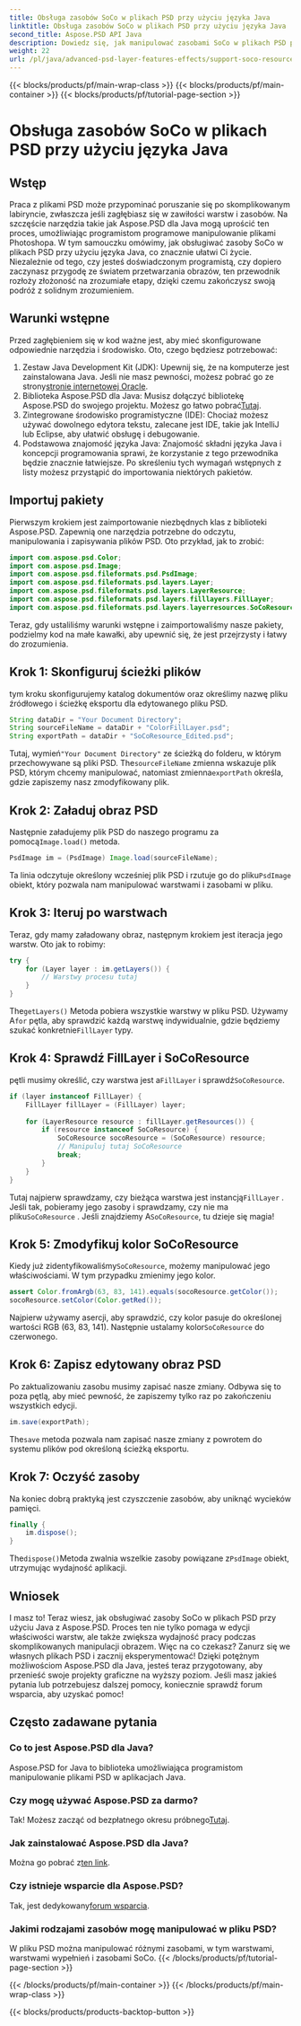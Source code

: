 ```yaml
---
title: Obsługa zasobów SoCo w plikach PSD przy użyciu języka Java
linktitle: Obsługa zasobów SoCo w plikach PSD przy użyciu języka Java
second_title: Aspose.PSD API Java
description: Dowiedz się, jak manipulować zasobami SoCo w plikach PSD przy użyciu Aspose.PSD dla Java, korzystając z tego samouczka krok po kroku.
weight: 22
url: /pl/java/advanced-psd-layer-features-effects/support-soco-resource-psd-files/
---
```


{{< blocks/products/pf/main-wrap-class >}}
{{< blocks/products/pf/main-container >}}
{{< blocks/products/pf/tutorial-page-section >}}

# Obsługa zasobów SoCo w plikach PSD przy użyciu języka Java

## Wstęp
Praca z plikami PSD może przypominać poruszanie się po skomplikowanym labiryncie, zwłaszcza jeśli zagłębiasz się w zawiłości warstw i zasobów. Na szczęście narzędzia takie jak Aspose.PSD dla Java mogą uprościć ten proces, umożliwiając programistom programowe manipulowanie plikami Photoshopa. W tym samouczku omówimy, jak obsługiwać zasoby SoCo w plikach PSD przy użyciu języka Java, co znacznie ułatwi Ci życie. 
Niezależnie od tego, czy jesteś doświadczonym programistą, czy dopiero zaczynasz przygodę ze światem przetwarzania obrazów, ten przewodnik rozłoży złożoność na zrozumiałe etapy, dzięki czemu zakończysz swoją podróż z solidnym zrozumieniem.
## Warunki wstępne
Przed zagłębieniem się w kod ważne jest, aby mieć skonfigurowane odpowiednie narzędzia i środowisko. Oto, czego będziesz potrzebować:
1.  Zestaw Java Development Kit (JDK): Upewnij się, że na komputerze jest zainstalowana Java. Jeśli nie masz pewności, możesz pobrać go ze strony[stronie internetowej Oracle](https://www.oracle.com/java/technologies/javase-jdk11-downloads.html).
2. Biblioteka Aspose.PSD dla Java: Musisz dołączyć bibliotekę Aspose.PSD do swojego projektu. Możesz go łatwo pobrać[Tutaj](https://releases.aspose.com/psd/java/).
3. Zintegrowane środowisko programistyczne (IDE): Chociaż możesz używać dowolnego edytora tekstu, zalecane jest IDE, takie jak IntelliJ lub Eclipse, aby ułatwić obsługę i debugowanie.
4. Podstawowa znajomość języka Java: Znajomość składni języka Java i koncepcji programowania sprawi, że korzystanie z tego przewodnika będzie znacznie łatwiejsze.
Po skreśleniu tych wymagań wstępnych z listy możesz przystąpić do importowania niektórych pakietów.
## Importuj pakiety
Pierwszym krokiem jest zaimportowanie niezbędnych klas z biblioteki Aspose.PSD. Zapewnią one narzędzia potrzebne do odczytu, manipulowania i zapisywania plików PSD. Oto przykład, jak to zrobić:
```java
import com.aspose.psd.Color;
import com.aspose.psd.Image;
import com.aspose.psd.fileformats.psd.PsdImage;
import com.aspose.psd.fileformats.psd.layers.Layer;
import com.aspose.psd.fileformats.psd.layers.LayerResource;
import com.aspose.psd.fileformats.psd.layers.filllayers.FillLayer;
import com.aspose.psd.fileformats.psd.layers.layerresources.SoCoResource;
```
Teraz, gdy ustaliliśmy warunki wstępne i zaimportowaliśmy nasze pakiety, podzielmy kod na małe kawałki, aby upewnić się, że jest przejrzysty i łatwy do zrozumienia.
## Krok 1: Skonfiguruj ścieżki plików
tym kroku skonfigurujemy katalog dokumentów oraz określimy nazwę pliku źródłowego i ścieżkę eksportu dla edytowanego pliku PSD.
```java
String dataDir = "Your Document Directory";
String sourceFileName = dataDir + "ColorFillLayer.psd";
String exportPath = dataDir + "SoCoResource_Edited.psd";
```
 
 Tutaj, wymień`"Your Document Directory"` ze ścieżką do folderu, w którym przechowywane są pliki PSD. The`sourceFileName` zmienna wskazuje plik PSD, którym chcemy manipulować, natomiast zmienna`exportPath` określa, gdzie zapiszemy nasz zmodyfikowany plik.
## Krok 2: Załaduj obraz PSD
 Następnie załadujemy plik PSD do naszego programu za pomocą`Image.load()` metoda.
```java
PsdImage im = (PsdImage) Image.load(sourceFileName);
```
 
 Ta linia odczytuje określony wcześniej plik PSD i rzutuje go do pliku`PsdImage` obiekt, który pozwala nam manipulować warstwami i zasobami w pliku.
## Krok 3: Iteruj po warstwach
Teraz, gdy mamy załadowany obraz, następnym krokiem jest iteracja jego warstw. Oto jak to robimy:
```java
try {
    for (Layer layer : im.getLayers()) {
        // Warstwy procesu tutaj
    }
}
```
 
 The`getLayers()` Metoda pobiera wszystkie warstwy w pliku PSD. Używamy A`for` pętla, aby sprawdzić każdą warstwę indywidualnie, gdzie będziemy szukać konkretnie`FillLayer` typy.
## Krok 4: Sprawdź FillLayer i SoCoResource
 pętli musimy określić, czy warstwa jest a`FillLayer` i sprawdź`SoCoResource`.
```java
if (layer instanceof FillLayer) {
    FillLayer fillLayer = (FillLayer) layer;
    
    for (LayerResource resource : fillLayer.getResources()) {
        if (resource instanceof SoCoResource) {
            SoCoResource socoResource = (SoCoResource) resource;
            // Manipuluj tutaj SoCoResource
            break;
        }
    }
}
```
 
 Tutaj najpierw sprawdzamy, czy bieżąca warstwa jest instancją`FillLayer` . Jeśli tak, pobieramy jego zasoby i sprawdzamy, czy nie ma pliku`SoCoResource` . Jeśli znajdziemy A`SoCoResource`, tu dzieje się magia!
## Krok 5: Zmodyfikuj kolor SoCoResource
 Kiedy już zidentyfikowaliśmy`SoCoResource`, możemy manipulować jego właściwościami. W tym przypadku zmienimy jego kolor.
```java
assert Color.fromArgb(63, 83, 141).equals(socoResource.getColor());
socoResource.setColor(Color.getRed());
```
 
 Najpierw używamy asercji, aby sprawdzić, czy kolor pasuje do określonej wartości RGB (63, 83, 141). Następnie ustalamy kolor`SoCoResource` do czerwonego.
## Krok 6: Zapisz edytowany obraz PSD
Po zaktualizowaniu zasobu musimy zapisać nasze zmiany. Odbywa się to poza pętlą, aby mieć pewność, że zapiszemy tylko raz po zakończeniu wszystkich edycji.
```java
im.save(exportPath);
```
 
 The`save` metoda pozwala nam zapisać nasze zmiany z powrotem do systemu plików pod określoną ścieżką eksportu.
## Krok 7: Oczyść zasoby
Na koniec dobrą praktyką jest czyszczenie zasobów, aby uniknąć wycieków pamięci.
```java
finally {
    im.dispose();
}
```
 
 The`dispose()`Metoda zwalnia wszelkie zasoby powiązane z`PsdImage` obiekt, utrzymując wydajność aplikacji.
## Wniosek
I masz to! Teraz wiesz, jak obsługiwać zasoby SoCo w plikach PSD przy użyciu Java z Aspose.PSD. Proces ten nie tylko pomaga w edycji właściwości warstw, ale także zwiększa wydajność pracy podczas skomplikowanych manipulacji obrazem. Więc na co czekasz? Zanurz się we własnych plikach PSD i zacznij eksperymentować! 
Dzięki potężnym możliwościom Aspose.PSD dla Java, jesteś teraz przygotowany, aby przenieść swoje projekty graficzne na wyższy poziom. Jeśli masz jakieś pytania lub potrzebujesz dalszej pomocy, koniecznie sprawdź forum wsparcia, aby uzyskać pomoc!
## Często zadawane pytania
### Co to jest Aspose.PSD dla Java?
Aspose.PSD for Java to biblioteka umożliwiająca programistom manipulowanie plikami PSD w aplikacjach Java.
### Czy mogę używać Aspose.PSD za darmo?
 Tak! Możesz zacząć od bezpłatnego okresu próbnego[Tutaj](https://releases.aspose.com/).
### Jak zainstalować Aspose.PSD dla Java?
 Można go pobrać z[ten link](https://releases.aspose.com/psd/java/).
### Czy istnieje wsparcie dla Aspose.PSD?
 Tak, jest dedykowany[forum wsparcia](https://forum.aspose.com/c/psd/34).
### Jakimi rodzajami zasobów mogę manipulować w pliku PSD?
W pliku PSD można manipulować różnymi zasobami, w tym warstwami, warstwami wypełnień i zasobami SoCo.
{{< /blocks/products/pf/tutorial-page-section >}}

{{< /blocks/products/pf/main-container >}}
{{< /blocks/products/pf/main-wrap-class >}}

{{< blocks/products/products-backtop-button >}}
